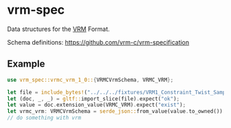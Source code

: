 # vrm-spec

Data structures for the [VRM](https://vrm.dev) Format.

Schema definitions: <https://github.com/vrm-c/vrm-specification>

## Example

```rust
use vrm_spec::vrmc_vrm_1_0::{VRMCVrmSchema, VRMC_VRM};

let file = include_bytes!("../../../fixtures/VRM1_Constraint_Twist_Sample.vrm");
let (doc, _, _) = gltf::import_slice(file).expect("ok");
let value = doc.extension_value(VRMC_VRM).expect("exist");
let vrmc_vrm: VRMCVrmSchema = serde_json::from_value(value.to_owned()).expect("ok");
// do something with vrm
```
